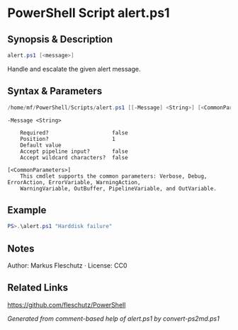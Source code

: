 # PowerShell Script alert.ps1

## Synopsis & Description
```powershell
alert.ps1 [<message>]
```

Handle and escalate the given alert message.

## Syntax & Parameters
```powershell
/home/mf/PowerShell/Scripts/alert.ps1 [[-Message] <String>] [<CommonParameters>]
```

```
-Message <String>
    
    Required?                    false
    Position?                    1
    Default value                
    Accept pipeline input?       false
    Accept wildcard characters?  false
```

```
[<CommonParameters>]
    This cmdlet supports the common parameters: Verbose, Debug, ErrorAction, ErrorVariable, WarningAction, 
    WarningVariable, OutBuffer, PipelineVariable, and OutVariable.
```

## Example
```powershell
PS>.\alert.ps1 "Harddisk failure"
```


## Notes
Author: Markus Fleschutz · License: CC0

## Related Links
https://github.com/fleschutz/PowerShell

*Generated from comment-based help of alert.ps1 by convert-ps2md.ps1*
